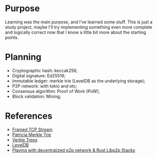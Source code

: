 # Purpose

Learning was the main purpose, and I've learned some stuff. This is just a study project, maybe I'll try implementing something even more complete and logically correct now that I know a little bit more about the starting points.

# Planning

- Cryptographic hash: keccak256;
- Digital signature: Ed25519;
- Immutable ledger: merkle trie (LevelDB as the underlying storage);
- P2P network: with tokio and etc;
- Consensus algorithm: Proof of Work (PoW);
- Block validation: Mining;

# References

- [Framed TCP Stream](https://users.rust-lang.org/t/best-way-to-send-frame-over-tcp-stream/83701)
- [Patricia Merkle Trie](https://ethereum.org/en/developers/docs/data-structures-and-encoding/patricia-merkle-trie/)
- [Verkle Trees](https://ethereum.org/en/roadmap/verkle-trees/)
- [LevelDB](https://github.com/google/leveldb)
- [Playing with decentralized p2p network & Rust Libp2p Stacks](https://medium.com/lifefunk/playing-with-decentralized-p2p-network-rust-libp2p-stacks-2022abdf3503)
